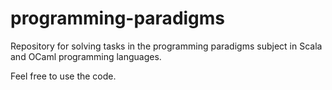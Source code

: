# programming-paradigms
Repository for solving tasks in the programming paradigms subject in Scala and OCaml programming languages.

Feel free to use the code.
